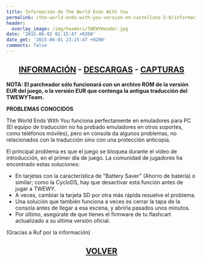 ```yaml
---
title: Información de The World Ends With You
permalink: /the-world-ends-with-you-version-en-castellano-2-0/informacion/
header:
  overlay_image: /img/headers/TWEWYHeader.jpg
date: '2015-06-02 01:15:47 +0200'
date_gmt: '2015-06-01 23:15:47 +0200'
comments: false
---
```

<h2 style="text-align: center;"><strong><a href="/the-world-ends-with-you-version-en-castellano-2-0/informacion/">INFORMACIÓN</a> - <a href="/the-world-ends-with-you-version-en-castellano-2-0/descargar/">DESCARGAS</a> - <a href="/the-world-ends-with-you-version-en-castellano-2-0/capturas/">CAPTURAS</a></strong></h2>

**NOTA: El parcheador sólo funcionará con un archivo ROM de la versión EUR 
del juego, o la versión EUR que contenga la antigua traducción del TWEWYTeam.**

**PROBLEMAS CONOCIDOS**

The World Ends With You funciona perfectamente en emuladores para PC (El equipo 
de traducción no ha probado emuladores en otros soportes, como teléfonos móviles), 
pero en consola da algunos problemas, no relacionados con la traducción sino con 
una protección anticopia.

El principal problema es que el juego se bloquea durante el vídeo de introducción, 
en el primer día de juego. La comunidad de jugadores ha encontrado estas soluciones:

- En tarjetas con la característica de "Battery Saver" (Ahorro de batería) o similar; 
como la CycloDS, hay que desactivar esta función antes de jugar a TWEWY.  
- A veces, cambiar la tarjeta SD por otra más rápida resuelve el problema.  
- Una solución que también funciona a veces es cerrar la tapa de la consola antes de 
llegar a esa escena, y abrirla pasados unos minutos.  
- Por último, asegúrate de que tienes el firmware de tu flashcart actualizado a su 
última versión oficial.    

<p class="aligncenter size-full wp-image-597">(Gracias a Ruf por la información)</p>

<h2 style="text-align: center;"><a href="/the-world-ends-with-you-version-en-castellano-2-0/"><strong>VOLVER</strong></a></h2>
<br>
<br>
<br>

